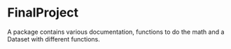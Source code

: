 # FinalProject
A package contains various documentation, functions to do the math and a Dataset with different functions.
